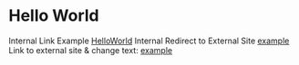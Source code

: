 # Hello World

Internal Link Example [HelloWorld](/HelloWorld)
Internal Redirect to External Site [example](/example)
Link to external site & change text: [example](https://example.com)